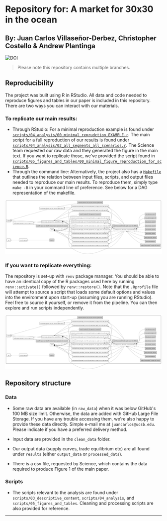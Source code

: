 # Repository for: A market for 30x30 in the ocean
## By: Juan Carlos Villaseñor-Derbez, Christopher Costello & Andrew Plantinga

[![DOI](https://zenodo.org/badge/252805165.svg)](https://zenodo.org/doi/10.5281/zenodo.11390658)


> Please note this repository contains multiple branches.

## Reproducibility

The project was built using R in RStudio. All data and code needed to reproduce figures and tables in our paper is included in this repository. There are two ways you can interact with our materials.

### To replicate our main results:
- Through RStudio: For a minimal reproduction example is found under [`scripts/04_analysis/00_minimal_reprudction_EXAMPLE.r`](https://github.com/jcvdav/transferable_conservation/blob/master/scripts/04_analysis/00_minimal_reprudction_EXAMPLE.r). The main script for a full reproduction of our results is found under [`scripts/04_analysis/02_all_segments_all_scenarios.r`](https://github.com/jcvdav/transferable_conservation/blob/master/scripts/04_analysis/02_all_segments_all_scenarios.r). The Science team requested our raw data and they generated the figure in the main text. If you want to replicate those, we've provided the script found in [`scripts/05_figures_and_tables/00_minimal_figure_reproduction_for_science.R`](https://github.com/jcvdav/transferable_conservation/blob/master/scripts/05_figures_and_tables/00_minimal_figure_reproduction_for_science.R).
- Through the command line: Alternatively, the project also has a [`Makefile`](https://github.com/jcvdav/transferable_conservation/blob/master/Makefile) that outlines the relation between input files, scripts, and output files needed to reproduce our main results. To reproduce them, simply type `make -B` in your command line of preference. See below for a DAG representation of the makefile.

![](makefile-dag.png)

### If you want to replicate everything:
The repository is set-up with `renv` package manager. You should be able to have an identical copy of the R packages used here by running `renv::activate()` followed by `renv::restore()`. Note that the `.Rprofile` file will attempt to source a script that loads some default options and values into the environment upon start-up (assuming you are running RStudio). Feel free to source it yourself, or remove it from the pipeline. You can then explore and run scripts independently.

![](makefile-dag.png)

## Repository structure 

### Data

- Some raw data are available (in `raw_data`) when it was below GitHub's 100 MB size limit. Otherwise, the data are added with GitHub Large File Storage. If you have any trouble accessing them, we're also happy to provide these data directly. Simple e-mail me at `juancarlos@ucsb.edu`. Please indicate if you have a preferred delivery method.

- Input data are provided in the `clean_data` folder.

- Our output data (supply curves, trade equilibrium etc) are all found under `results` (either `output_data` or `processed_dats`).

- There is a csv file, requested by Science, which contains the data required to produce Figure 1 of the main paper.

### Scripts

- The scripts relevant to the analysis are found under `scripts/03_descriptive_content`, `scripts/04_analysis`, and `scripts/05_figures_and_tables`. Cleaning and processing scripts are also provided for reference.

---------
